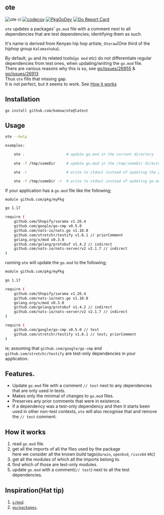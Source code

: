 ## ote          

![ote ci](https://github.com/komuw/ote/workflows/ote%20ci/badge.svg?branch=main)
[![codecov](https://codecov.io/gh/komuw/ote/branch/main/graph/badge.svg)](https://codecov.io/gh/komuw/ote)
[![PkgGoDev](https://pkg.go.dev/badge/https://pkg.go.dev/github.com/komuw/ote)](https://pkg.go.dev/github.com/komuw/ote)
[![Go Report Card](https://goreportcard.com/badge/github.com/komuw/ote)](https://goreportcard.com/report/github.com/komuw/ote)


`ote` updates a packages' `go.mod` file with a comment next to all dependencies that are test dependencies; identifying them as such.   

It's name is derived from Kenyan hip hop artiste, `Oteraw`(One third of the hiphop group `Kalamashaka`).                               

By default, `go` and its related tools(`go mod` etc) do not differentiate regular dependencies from test ones, when updating/writing the `go.mod` file.    
There are various reasons why this is so, see [go/issues/26955](https://github.com/golang/go/issues/26955) & [go/issues/26913](https://github.com/golang/go/issues/26913)      
Thus `ote` fills that missing gap.   
It is not perfect, but it seems to work. See [How it works](#how-it-works)



## Installation

```shell
go install github.com/komuw/ote@latest
```           


## Usage
```bash
ote --help
```
```bash
examples:

    ote .                   # update go.mod in the current directory
        
    ote -f /tmp/someDir     # update go.mod in the /tmp/someDir directory

    ote -r                  # write to stdout instead of updating the go.mod in the current directory

    ote -f /tmp/someDir -r  # write to stdout instead of updating go.mod file in the /tmp/someDir directory.  
```

If your application has a `go.mod` file like the following;
```bash
module github.com/pkg/myPkg

go 1.17

require (
	github.com/Shopify/sarama v1.26.4
	github.com/google/go-cmp v0.5.0
	github.com/nats-io/nats.go v1.10.0
	github.com/stretchr/testify v1.6.1 // priorComment
	golang.org/x/mod v0.3.0
    github.com/golang/protobuf v1.4.2 // indirect
	github.com/nats-io/nats-server/v2 v2.1.7 // indirect
)
```
running `ote` will update the `go.mod` to the following;
```bash
module github.com/pkg/myPkg

go 1.17

require (
	github.com/Shopify/sarama v1.26.4
	github.com/nats-io/nats.go v1.10.0
	golang.org/x/mod v0.3.0
	github.com/golang/protobuf v1.4.2 // indirect
	github.com/nats-io/nats-server/v2 v2.1.7 // indirect
)

require (
	github.com/google/go-cmp v0.5.0 // test
	github.com/stretchr/testify v1.6.1 // test; priorComment
)
```
ie; assuming that `github.com/google/go-cmp` and `github.com/stretchr/testify` are test-only dependencies in your application.


## Features.
- Update `go.mod` file with a comment `// test` next to any dependencies that are only used in tests.
- Makes only the minimal of changes to `go.mod` files.
- Preserves any prior comments that were in existence.
- If a dependency was a test-only dependency and then it starts been used in other non-test contexts, `ote` will also recognise that and remove the `// test` comment.


## How it works  
1. read `go.mod` file.
2. get all the imports of all the files used by the package    
  here we consider all the known build tags(`darwin`, `openbsd`, `riscv64` etc)    
3. get all the modules of which all the imports belong to.    
4. find which of those are test-only modules.   
5. update `go.mod` with a comment(`// test`) next to all the test dependencies.


## Inspiration(Hat tip)
1. [`x/mod`](https://pkg.go.dev/golang.org/x/mod).
2. [`go/packages`](https://pkg.go.dev/golang.org/x/tools/go/packages).
